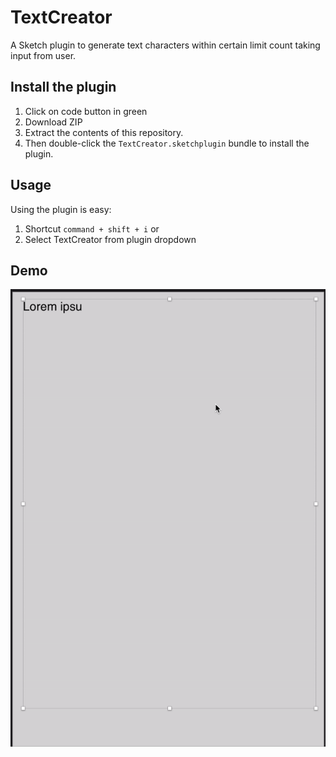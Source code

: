 # TextCreator
A Sketch plugin to generate text characters within certain limit count taking input from user. 

## Install the plugin  
1. Click on code button in green
2. Download ZIP
3. Extract the contents of this repository. 
4. Then double-click the `TextCreator.sketchplugin` bundle to install the plugin. 

## Usage
Using the plugin is easy:

1. Shortcut `command + shift + i` or
2. Select TextCreator from plugin dropdown

## Demo
![](TextCreator.gif)
